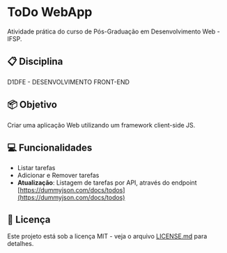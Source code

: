 # ToDo WebApp

Atividade prática do curso de Pós-Graduação em Desenvolvimento Web - IFSP.

## 📋 Disciplina

D1DFE - DESENVOLVIMENTO FRONT-END

## 📦 Objetivo

Criar uma aplicação Web utilizando um framework client-side JS.

## 💻 Funcionalidades

- Listar tarefas
- Adicionar e Remover tarefas
- **Atualização**: Listagem de tarefas por API, através do endpoint [https://dummyjson.com/docs/todos](https://dummyjson.com/docs/todos)

## 📄 Licença

Este projeto está sob a licença MIT - veja o arquivo [LICENSE.md](https://github.com/LuizFAraujo/pos_dev_web--frontend--todo/blob/main/LICENSE) para detalhes.

